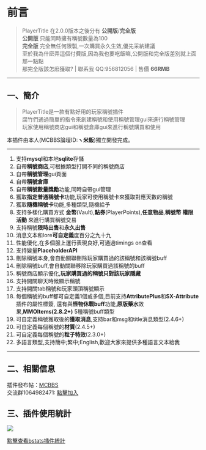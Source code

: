 
# 前言
> PlayerTitle 在2.0.0版本之後分有 **公開版**/**完全版**  
**公開版** 只能同時擁有稱號數量為100  
**完全版** 完全無任何限製,一次購買永久生效,優先采納建議  
至於我為什麽弄這個付費版,因為我也要吃飯嘛,公開版和完全版差別就上面那一點點  
那完全版該怎麽獲取? | 聯系我 QQ:956812056 | 售價 **66RMB**

------------
## 一、簡介
> PlayerTitle是一款有點好用的玩家稱號插件  
腐竹們通過簡單的指令來創建稱號和使用稱號管理gui來進行稱號管理  
玩家使用稱號商店gui和稱號倉庫gui來進行稱號購買和使用

本插件由本人(MCBBS論壇ID:**ヽ米飯**)獨立開發完成。

------------
1. 支持**mysql**和本地**sqlite**存儲
2. 自帶**稱號商店**,可根據類型打開不同的稱號商店
3. 自帶**稱號管理**gui頁面
4. 自帶**稱號倉庫**
5. 自帶**稱號數量獎勵**功能,同時自帶gui管理
4. 獲取**指定普通稱號卡**功能,玩家可使用稱號卡來獲取對應天數的稱號
5. 獲取**隨機稱號卡**功能,多種類型,隨機給予
5. 支持多樣化購買方式 **金幣**(Vault),**點券**(PlayerPoints),**任意物品**,**稱號幣** **權限** **活動** 來進行購買稱號交易
6. 支持稱號**限時出售**和**永久出售**
7. 消息文本和lore**可自定義**度百分之九十九
8. 性能優化,在多個服上運行表現良好,可通過timings on查看
9. 支持變量**PlaceholderAPI**
10. 刪除稱號本身,會自動關聯刪除玩家購買過的該稱號和該稱號buff
11. 刪除稱號buff,會自動關聯移除玩家購買過該稱號的buff
12. 稱號商店顯示優化,**玩家購買過的稱號只對該玩家隱藏**
13. 支持開關聊天時候顯示稱號
14. 支持開關tab稱號和玩家頭頂稱號顯示
15. 每個稱號的buff都可自定義1個或多個,目前支持**AttributePlus**和**SX-Attribute**插件的屬性標簽, 還有與**怪物休戰buff**功能,**原版藥水**效果,**MMOItems(2.8.2+)** 5種稱號buff類型
16. 可自定義稱號獲取後的**獲取消息**,支持bar和msg和title消息類型(2.4.6+)
17. 可自定義每個稱號的**材質**(2.4.5+)
18. 可自定義每個稱號的**粒子特效**(2.3.0+)
18. 多語言類型,支持簡中;繁中;English,歡迎大家來提供多種語言文本給我
------------

## 二、相關信息
插件發布帖：[MCBBS](https://www.mcbbs.net/thread-1004671-1-1.html "點擊進入")  
交流群1064982471: [點擊加入](https://jq.qq.com/?_wv=1027&k=5sxTf8u "點擊加入")

## 三、插件使用統計
![](https://bstats.org/signatures/bukkit/PlayerTitle.svg)

[點擊查看bstats插件統計](https://bstats.org/plugin/bukkit/PlayerTitle/6913 "點擊查看bstats插件統計")